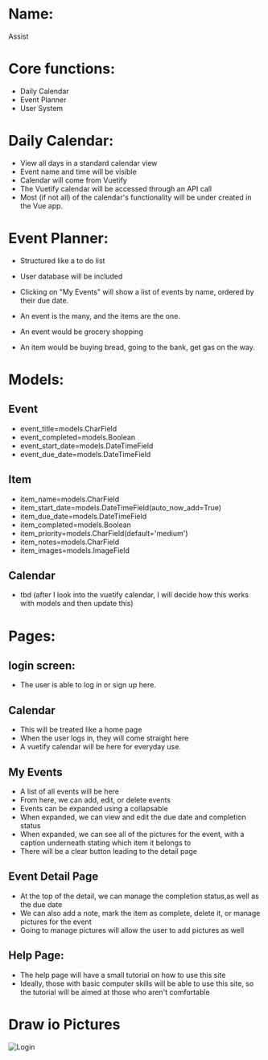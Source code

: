 # Name:
Assist

# Core functions:
* Daily Calendar
* Event Planner
* User System


# Daily Calendar:
* View all days in a standard calendar view
* Event name and time will be visible
* Calendar will come from Vuetify
* The Vuetify calendar will be accessed through an API call
* Most (if not all) of the calendar's functionality will be under created in the Vue app.


# Event Planner:
* Structured like a to do list
* User database will be included
* Clicking on "My Events" will show a list of events by name, ordered by their due date. 

* An event is the many, and the items are the one. 
* An event would be grocery shopping
* An item would be buying bread, going to the bank, get gas on the way.



# Models:
## Event
* event_title=models.CharField
* event_completed=models.Boolean
* event_start_date=models.DateTimeField
* event_due_date=models.DateTimeField

## Item
* item_name=models.CharField
* item_start_date=models.DateTimeField(auto_now_add=True)
* item_due_date=models.DateTimeField
* item_completed=models.Boolean
* item_priority=models.CharField(default='medium')
* item_notes=models.CharField
* item_images=models.ImageField

## Calendar
* tbd (after I look into the vuetify calendar, I will decide how this works
with models and then update this)


# Pages:
## login screen:
* The user is able to log in or sign up here.

## Calendar
* This will be treated like a home page
* When the user logs in, they will come straight here
* A vuetify calendar will be here for everyday use.
    
## My Events
* A list of all events will be here
* From here, we can add, edit, or delete events
* Events can be expanded using a collapsable
* When expanded, we can view and edit the due date and completion status
* When expanded, we can see all of the pictures for the event, with a
caption underneath stating which item it belongs to
* There will be a clear button leading to the detail page

## Event Detail Page
* At the top of the detail, we can manage the completion status,as well as the due date
* We can also add a note, mark the item as complete, delete it,
or manage pictures for the event 
* Going to manage pictures will allow
the user to add pictures as well

## Help Page: 
* The help page will have a small tutorial on how to use this site 
* Ideally, those with basic computer skills will be able to use this 
site, so the tutorial will be aimed at those who aren't comfortable
    

# Draw io Pictures
![Login](/images/capstone-login-draw.png)







